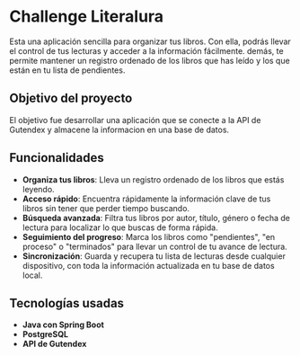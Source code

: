 # Challenge Literalura

Esta una aplicación sencilla para organizar tus libros. Con ella, podrás llevar el control de tus lecturas y acceder a la información fácilmente. demás, te permite mantener un registro ordenado de los libros que has leído y los que están en tu lista de pendientes.

## Objetivo del proyecto

El objetivo fue desarrollar una aplicación que se conecte a la API de Gutendex y almacene la informacion en una base de datos.

## Funcionalidades

- **Organiza tus libros**: Lleva un registro ordenado de los libros que estás leyendo.
- **Acceso rápido**: Encuentra rápidamente la información clave de tus libros sin tener que perder tiempo buscando.
- **Búsqueda avanzada**: Filtra tus libros por autor, título, género o fecha de lectura para localizar lo que buscas de forma rápida.
- **Seguimiento del progreso**: Marca los libros como "pendientes", "en proceso" o "terminados" para llevar un control de tu avance de lectura.
- **Sincronización**: Guarda y recupera tu lista de lecturas desde cualquier dispositivo, con toda la información actualizada en tu base de datos local.


## Tecnologías usadas

- **Java con Spring Boot**
- **PostgreSQL**
- **API de Gutendex**

